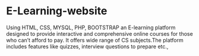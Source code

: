 # E-Learning-website

Using HTML, CSS, MYSQL, PHP, BOOTSTRAP an E-learning platform designed to provide interactive and comprehensive online courses for those who can’t afford to pay. It offers wide range of CS subjects.The platform includes features like quizzes, interview questions to prepare etc.,
